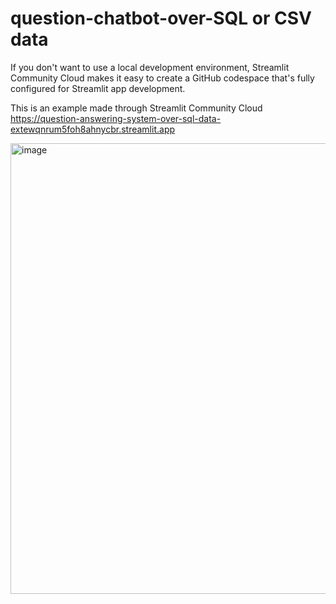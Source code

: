 # question-chatbot-over-SQL or CSV data
If you don't want to use a local development environment, Streamlit Community Cloud makes it easy to create a GitHub codespace that's fully configured for Streamlit app development.

This is an example made through Streamlit Community Cloud https://question-answering-system-over-sql-data-extewqnrum5foh8ahnycbr.streamlit.app 

<img width="721" alt="image" src="https://github.com/user-attachments/assets/720995c1-983e-4395-b592-ca7d23902af2">
